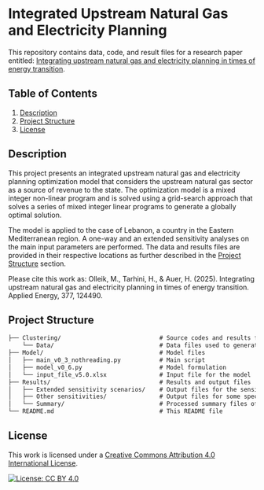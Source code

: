 
# Integrated Upstream Natural Gas and Electricity Planning 

This repository contains data, code, and result files for a research paper entitled: [Integrating upstream natural gas and electricity planning in times of energy transition](https://doi.org/10.1016/j.apenergy.2024.124490).

## Table of Contents
1. [Description](#description)
2. [Project Structure](#project-structure)
3. [License](#license)

## Description

This project presents an integrated upstream natural gas and electricity planning optimization model that considers the upstream natural gas sector as a source of revenue to the state. The optimization model is a mixed integer non-linear program and is solved using a grid-search approach that solves a series of mixed integer linear programs to generate a globally optimal solution.

The model is applied to the case of Lebanon, a country in the Eastern Mediterranean region. A one-way and an extended sensitivity analyses on the main input parameters are performed. The data and results files are provided in their respective locations as further described in the [Project Structure](#project-structure) section.

<!--**Reference**: [Integrating upstream natural gas and electricity planning in times of energy transition](#)-->

Please cite this work as: Olleik, M., Tarhini, H., & Auer, H. (2025). Integrating upstream natural gas and electricity planning in times of energy transition. Applied Energy, 377, 124490.

## Project Structure
```markdown
├── Clustering/                            # Source codes and results for the generation of representative days
    └── Data/                              # Data files used to generate the representative days       
├── Model/                                 # Model files
│   ├── main_v0_3_nothreading.py           # Main script
│   ├── model_v0_6.py                      # Model formulation
│   └── input_file_v5.0.xlsx               # Input file for the model
├── Results/                               # Results and output files
│   ├── Extended sensitivity scenarios/    # Output files for the sensitivity scenarios
│   ├── Other sensitivities/               # Output files for some special sensitivities
│   └── Summary/                           # Processed summary files of the results
└── README.md                              # This README file
```
## License
This work is licensed under a [Creative Commons Attribution 4.0 International License](https://creativecommons.org/licenses/by/4.0/).

[![License: CC BY 4.0](https://img.shields.io/badge/License-CC%20BY%204.0-lightgrey.svg)](https://creativecommons.org/licenses/by/4.0/)


